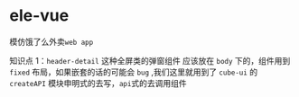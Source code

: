 # ele-vue
模仿饿了么外卖`web app`

知识点 1：`header-detail`  这种全屏类的弹窗组件 应该放在  `body`  下的，组件用到 `fixed` 布局，如果嵌套的话的可能会 `bug` ,我们这里就用到了 `cube-ui` 的 `createAPI` 模块申明式的去写，`api`式的去调用组件